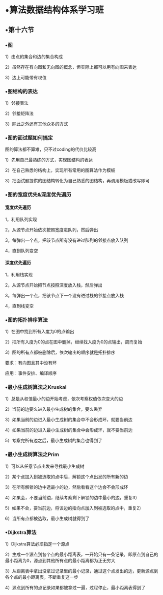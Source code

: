 # •算法数据结构体系学习班

## •第十六节

### •图

1）由点的集合和边的集合构成

2）虽然存在有向图和无向图的概念，但实际上都可以用有向图来表达

3）边上可能带有权值

### •图结构的表达

1）邻接表法

2）邻接矩阵法

3）除此之外还有其他众多的方式

### •图的面试题如何搞定

图的算法都不算难，只不过coding的代价比较高

1）先用自己最熟练的方式，实现图结构的表达

2）在自己熟悉的结构上，实现所有常用的图算法作为模板

3）把面试题提供的图结构转化为自己熟悉的图结构，再调用模板或改写即可

### •图的宽度优先&深度优先遍历

#### 宽度优先遍历

1，利用队列实现

2，从源节点开始依次按照宽度进队列，然后弹出

3，每弹出一个点，把该节点所有没有进过队列的邻接点放入队列

4，直到队列变空

#### 深度优先遍历

1，利用栈实现

2，从源节点开始把节点按照深度放入栈，然后弹出

3，每弹出一个点，把该节点下一个没有进过栈的邻接点放入栈

4，直到栈变空

### •图的拓扑排序算法

1）在图中找到所有入度为0的点输出

2）把所有入度为0的点在图中删掉，继续找入度为0的点输出，周而复始

3）图的所有点都被删除后，依次输出的顺序就是拓扑排序

要求：有向图且其中没有环

应用：事件安排、编译顺序

### •最小生成树算法之Kruskal

1）总是从权值最小的边开始考虑，依次考察权值依次变大的边

2）当前的边要么进入最小生成树的集合，要么丢弃

3）如果当前的边进入最小生成树的集合中不会形成环，就要当前边

4）如果当前的边进入最小生成树的集合中会形成环，就不要当前边

5）考察完所有边之后，最小生成树的集合也得到了

### •最小生成树算法之Prim

1）可以从任意节点出发来寻找最小生成树

2）某个点加入到被选取的点中后，解锁这个点出发的所有新的边

3）在所有解锁的边中选最小的边，然后看看这个边会不会形成环

4）如果会，不要当前边，继续考察剩下解锁的边中最小的边，重复3）

5）如果不会，要当前边，将该边的指向点加入到被选取的点中，重复2）

6）当所有点都被选取，最小生成树就得到了

### •Dijkstra算法

1）Dijkstra算法必须指定一个源点

2）生成一个源点到各个点的最小距离表，一开始只有一条记录，即原点到自己的最小距离为0，源点到其他所有点的最小距离都为正无穷大

3）从距离表中拿出没拿过记录里的最小记录，通过这个点发出的边，更新源点到各个点的最小距离表，不断重复这一步

4）源点到所有的点记录如果都被拿过一遍，过程停止，最小距离表得到了